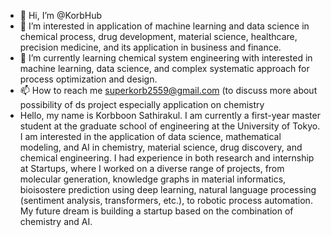 - 👋 Hi, I’m @KorbHub
- 👀 I’m interested in application of machine learning and data science in chemical process, drug development, material science, healthcare, precision medicine, and its application in business and finance. 
- 🌱 I’m currently learning chemical system engineering with interested in machine learning, data science, and complex systematic approach for process optimization and design. 
- 📫 How to reach me  superkorb2559@gmail.com (to discuss more about possibility of ds project especially application on chemistry
- Hello, my name is Korbboon Sathirakul. I am currently a first-year master student at the graduate school of engineering at the University of Tokyo. I am interested in the application of data science, mathematical modeling, and AI in chemistry, material science, drug discovery, and chemical engineering. I had experience in both research and internship at Startups, where I worked on a diverse range of projects, from molecular generation, knowledge graphs in material informatics, bioisostere prediction using deep learning, natural language processing (sentiment analysis, transformers, etc.), to robotic process automation. 
   My future dream is building a startup based on the combination of chemistry and AI. 
<!---
KorbHub/KorbHub is a ✨ special ✨ repository because its `README.md` (this file) appears on your GitHub profile.
You can click the Preview link to take a look at your changes.
--->
